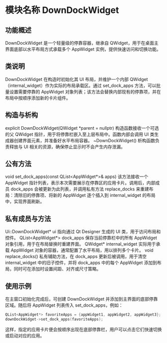 # 模块名称 DownDockWidget

## 功能概述

 DownDockWidget 是一个轻量级的停靠容器，继承自 QWidget，用于在桌面主界面底部以水平布局方式承载多个 AppWidget 实例，提供快速访问和切换功能。

## 类说明

 DownDockWidget 在构造时初始化其 UI 布局，并维护一个内部 QWidget（internal_widget）作为实际的布局承载区。通过 set_dock_apps 方法，可以批量设置需要停靠的 AppWidget 对象列表；该方法会替换内部现有的停靠项，并在布局中按顺序添加新的卡片组件。

## 构造与析构

 explicit DownDockWidget(QWidget *parent = nullptr)
 构造函数接收一个可选的父 QWidget 指针，用于将停靠栏嵌入至上层布局中。函数内部会调用 UI 类生成器创建界面元素，并准备好水平布局容器。
 ~DownDockWidget()
 析构函数负责释放与 UI 相关的资源，确保停止显示时不会产生内存泄漏。

## 公有方法

 void set_dock_apps(const QList<AppWidget*>& apps)
 该方法接收一个 AppWidget 指针列表，表示本次需要展示在停靠区的应用卡片。调用后，内部成员 dock_apps 会被更新为此列表，并调用私有方法 replace_docks 来重建布局：清除旧的停靠项、将新的 AppWidget 逐个插入到 internal_widget 的布局中，实现界面刷新。

## 私有成员与方法

 Ui::DownDockWidget* ui
 指向通过 Qt Designer 生成的 UI 类，用于访问布局和控件。
 QList<AppWidget\*> dock_apps
 保存当前停靠栏中的所有 AppWidget 对象引用，用于在布局替换时重建界面。
 QWidget* internal_widget
 实际用于承载 AppWidget 对象的容器，通常配置了水平布局，用以排列多个卡片。
 void replace_docks()
 私有辅助方法，在 dock_apps 更新后被调用，用于清空 internal_widget 中的旧子控件，并将 dock_apps 中的每个 AppWidget 添加到布局，同时可在添加时设置间距、对齐或尺寸策略。

## 使用示例

 在主窗口初始化完成后，可创建 DownDockWidget 并添加到主界面的底部停靠区域。随后将 AppWidget 列表传入 set_dock_apps，例如：

```cpp
QList<AppWidget*> favoriteApps = {appWidget1, appWidget2, appWidget3};
downDockWidget->set_dock_apps(favoriteApps);
```

这样，指定的应用卡片便会按顺序出现在底部停靠栏，用户可以点击它们快速切换或启动对应的应用。
